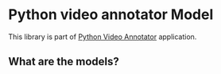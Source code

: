 # Python video annotator Model

This library is part of [Python Video Annotator](http://pythonvideoannotator.readthedocs.io) application.


## What are the models?


